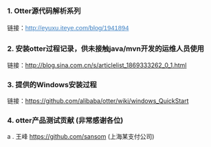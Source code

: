 <div class="blog_content">
    <div style="font-size: 14px;" class="iteye-blog-content-contain">
<h3>1.  Otter源代码解析系列</h3>
<p>链接：<a style="color: #4183c4; font-family: Helvetica, arial, freesans, clean, sans-serif; font-size: 15px; line-height: 25px;" href="http://eyuxu.iteye.com/blog/1941894">http://eyuxu.iteye.com/blog/1941894</a></p>
<p> </p>
<p> </p>
<h3>2.  安装otter过程记录，供未接触java/mvn开发的运维人员使用</h3>
<p> </p>
<p>链接：<a href="http://blog.sina.com.cn/s/articlelist_1869333262_0_1.html">http://blog.sina.com.cn/s/articlelist_1869333262_0_1.html</a></p>
<p> </p>
<p> </p>
<h3>3.  提供的Windows安装过程</h3>
<p>链接：<a href="https://github.com/alibaba/otter/wiki/windows_QuickStart">https://github.com/alibaba/otter/wiki/windows_QuickStart</a></p>
<p> </p>
<p> </p>
<h3>4.  otter产品测试贡献 (非常感谢各位)</h3>
<p>     a .  王峰  <a href="https://github.com/sansom">https://github.com/sansom</a>  (上海某支付公司)</p>
<p> </p>
<p> </p>
<p> </p>
<p> </p>
</div>